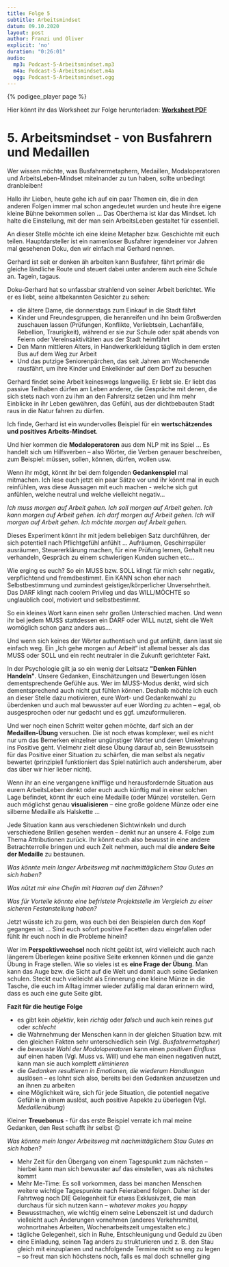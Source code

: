 ```yaml
---
title: Folge 5
subtitle: Arbeitsmindset
datum: 09.10.2020
layout: post
author: Franzi und Oliver
explicit: 'no'
duration: "0:26:01"
audio:
  mp3: Podcast-5-Arbeitsmindset.mp3
  m4a: Podcast-5-Arbeitsmindset.m4a
  ogg: Podcast-5-Arbeitsmindset.ogg
---
```


{% podigee_player page %}

Hier könnt ihr das Worksheet zur Folge herunterladen: [**Worksheet PDF**](/download/worksheet_arbeitsmindset.pdf)

# 5. Arbeitsmindset - von Busfahrern und Medaillen

Wer wissen möchte, was Busfahrermetaphern, Medaillen, Modaloperatoren und ArbeitsLeben-Mindset miteinander zu tun haben, sollte unbedingt dranbleiben!

Hallo ihr Lieben,
heute gehe ich auf ein paar Themen ein, die in den anderen Folgen immer mal schon angedeutet wurden und heute ihre eigene kleine Bühne bekommen sollen … Das Oberthema ist klar das Mindset. Ich halte die Einstellung, mit der man sein ArbeitsLeben gestaltet für essentiell. 

An dieser Stelle möchte ich eine kleine Metapher bzw. Geschichte mit euch teilen. Hauptdarsteller ist ein namenloser Busfahrer irgendeiner vor Jahren mal gesehenen Doku, den wir einfach mal Gerhard nennen.

Gerhard ist seit er denken äh arbeiten kann Busfahrer, fährt primär die gleiche ländliche Route und steuert dabei unter anderem auch eine Schule an. Tagein, tagaus. 

Doku-Gerhard hat so unfassbar strahlend von seiner Arbeit berichtet. Wie er es liebt, seine altbekannten Gesichter zu sehen:

 - die ältere Dame, die donnerstags zum Einkauf in die Stadt fährt
 - Kinder und Freundesgruppen, die heranreifen und ihn beim Großwerden zuschauen lassen (Prüfungen, Konflikte, Verliebtsein, Lachanfälle, Rebellion, Traurigkeit), während er sie zur Schule oder spät abends von Feiern oder Vereinsaktivitäten aus der Stadt heimfährt
 - Den Mann mittleren Alters, in Handwerkerkleidung täglich in dem ersten Bus auf dem Weg zur Arbeit
 - Und das putzige Seniorenpärchen, das seit Jahren am Wochenende rausfährt, um ihre Kinder und Enkelkinder auf dem Dorf zu besuchen

Gerhard findet seine Arbeit keineswegs langweilig. Er liebt sie. Er liebt das passive Teilhaben dürfen am Leben anderer, die Gespräche mit denen, die sich stets nach vorn zu ihm an den Fahrersitz setzen und ihm mehr Einblicke in ihr Leben gewähren, das Gefühl, aus der dichtbebauten Stadt raus in die Natur fahren zu dürfen.

Ich finde, Gerhard ist ein wundervolles Beispiel für ein **wertschätzendes und positives Arbeits-Mindset**.

Und hier kommen die **Modaloperatoren** aus dem NLP mit ins Spiel … Es handelt sich um  Hilfsverben – also Wörter, die Verben genauer beschreiben, zum Beispiel:
müssen, sollen, können, dürfen, wollen usw.

Wenn ihr mögt, könnt ihr bei dem folgenden **Gedankenspiel** mal mitmachen. Ich lese euch jetzt ein paar Sätze vor und ihr könnt mal in euch reinfühlen, was diese Aussagen mit euch machen - welche sich gut anfühlen, welche neutral und welche vielleicht negativ…

*Ich muss morgen auf Arbeit gehen.
Ich soll morgen auf Arbeit gehen.
Ich kann morgen auf Arbeit gehen.
Ich darf morgen auf Arbeit gehen.
Ich will morgen auf Arbeit gehen.
Ich möchte morgen auf Arbeit gehen.*

Dieses Experiment könnt ihr mit jedem beliebigen Satz durchführen, der sich potentiell nach Pflichtgefühl anfühlt … Aufräumen, Geschirrspüler ausräumen, Steuererklärung machen, für eine Prüfung lernen, Gehalt neu verhandeln, Gespräch zu einem schwierigen Kunden suchen etc…

Wie erging es euch? So ein MUSS bzw. SOLL klingt für mich sehr negativ, verpflichtend und fremdbestimmt. Ein KANN schon eher nach Selbstbestimmung und zumindest geistiger/körperlicher Unversehrtheit. Das DARF klingt nach coolem Privileg und das WILL/MÖCHTE so unglaublich cool, motiviert und selbstbestimmt.

So ein kleines Wort kann einen sehr großen Unterschied machen. Und wenn ihr bei jedem MUSS stattdessen ein DARF oder WILL nutzt, sieht die Welt womöglich schon ganz anders aus….

Und wenn sich keines der Wörter authentisch und gut anfühlt, dann lasst sie einfach weg. Ein „Ich gehe morgen auf Arbeit“ ist allemal besser als das MUSS oder SOLL und ein recht neutraler in die Zukunft gerichteter Fakt.

In der Psychologie gilt ja so ein wenig der Leitsatz **"Denken Fühlen Handeln"**. Unsere Gedanken, Einschätzungen und Bewertungen lösen dementsprechende Gefühle aus. Wer im MUSS-Modus denkt, wird sich dementsprechend auch nicht gut fühlen können. Deshalb möchte ich euch an dieser Stelle dazu motivieren, eure Wort- und Gedankenwahl zu überdenken und auch mal bewusster auf euer Wording zu achten – egal, ob ausgesprochen oder nur gedacht und es ggf. umzuformulieren.

Und wer noch einen Schritt weiter gehen möchte, darf sich an der **Medaillen-Übung** versuchen. Die ist noch etwas komplexer, weil es nicht nur um das Bemerken einzelner ungünstiger Wörter und deren Umkehrung ins Positive geht. Vielmehr zielt diese Übung darauf ab, sein Bewusstsein für das Positive einer Situation zu schärfen, die man selbst als negativ bewertet (prinzipiell funktioniert das Spiel natürlich auch andersherum, aber das über wir hier lieber nicht).

Wenn ihr an eine vergangene knifflige und herausfordernde Situation aus eurem ArbeitsLeben denkt oder euch auch künftig mal in einer solchen Lage befindet, könnt ihr euch eine Medaille (oder Münze) vorstellen. Gern auch möglichst genau **visualisieren** – eine große goldene Münze oder eine silberne Medaille als Halskette …

Jede Situation kann aus verschiedenen Sichtwinkeln und durch verschiedene Brillen gesehen werden – denkt nur an unsere 4. Folge zum Thema Attributionen zurück. Ihr könnt euch also bewusst in eine andere Betrachterrolle bringen und euch Zeit nehmen, auch mal die **andere Seite der Medaille** zu bestaunen.

*Was könnte mein langer Arbeitsweg mit nachmittäglichem Stau Gutes an sich haben?*

*Was nützt mir eine Chefin mit Haaren auf den Zähnen?*

*Was für Vorteile könnte eine befristete Projektstelle im Vergleich zu einer sicheren Festanstellung haben?*

Jetzt wüsste ich zu gern, was euch bei den Beispielen durch den Kopf gegangen ist … Sind euch sofort positive Facetten dazu eingefallen oder fühlt ihr euch noch in die Probleme hinein?

Wer im **Perspektivwechsel** noch nicht geübt ist, wird vielleicht auch nach längerem Überlegen keine positive Seite erkennen können und die ganze Übung in Frage stellen. Wie so vieles ist es **eine Frage der Übung**. Man kann das Auge bzw. die Sicht auf die Welt und damit auch seine Gedanken schulen. Steckt euch vielleicht als Erinnerung eine kleine Münze in die Tasche, die euch im Alltag immer wieder zufällig mal daran erinnern wird, dass es auch eine gute Seite gibt.

**Fazit für die heutige Folge**

 - es gibt kein *objektiv*, kein *richtig* oder *falsch* und auch kein reines *gut* oder *schlecht*
 - die Wahrnehmung der Menschen kann in der gleichen Situation bzw. mit den gleichen Fakten sehr unterschiedlich sein (Vgl. *Busfahrermetapher*)
 - die *bewusste Wahl der Modaloperatoren* kann einen *positiven Einfluss* auf einen haben (Vgl. Muss vs. Will) und ehe man einen negativen nutzt, kann man sie auch komplett *eliminieren*
 - die *Gedanken resultieren in Emotionen, die wiederum Handlungen* auslösen – es lohnt sich also, bereits bei den Gedanken anzusetzen und an ihnen zu arbeiten
 - eine Möglichkeit wäre, sich für jede Situation, die potentiell negative Gefühle in einem auslöst, auch positive Aspekte zu überlegen (Vgl. *Medaillenübung*)

Kleiner **Treuebonus** - für das erste Beispiel verrate ich mal meine Gedanken, den Rest schafft ihr selbst 😉

*Was könnte mein langer Arbeitsweg mit nachmittäglichem Stau Gutes an sich haben?*

 - Mehr Zeit für den Übergang von einem Tagespunkt zum nächsten – hierbei kann man sich bewusster auf das einstellen, was als nächstes kommt
 - Mehr Me-Time: Es soll vorkommen, dass bei manchen Menschen weitere wichtige Tagespunkte nach Feierabend folgen. Daher ist der Fahrtweg noch DIE Gelegenheit für etwas Exklusivzeit, die man durchaus für sich nutzen kann – *whatever makes you happy*
 - Bewusstmachen, wie wichtig einem seine Lebenszeit ist und dadurch vielleicht auch Änderungen vornehmen (anderes Verkehrsmittel, wohnortnahes Arbeiten, Wochenarbeitszeit umgestalten etc.)
 -  tägliche Gelegenheit, sich in Ruhe, Entschleunigung und Geduld zu üben
 - eine Einladung, seinen Tag anders zu strukturieren und z. B. den Stau gleich mit einzuplanen und nachfolgende Termine nicht so eng zu legen – so freut man sich höchstens noch, falls es mal doch schneller ging
